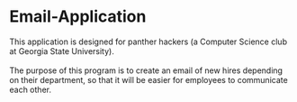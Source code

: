 # Email-Application
This application is designed for panther hackers (a Computer Science club at Georgia State University).<br /><br />
The purpose of this program is to create an email of new hires depending on their department, so that it will be easier for employees to
communicate each other.
